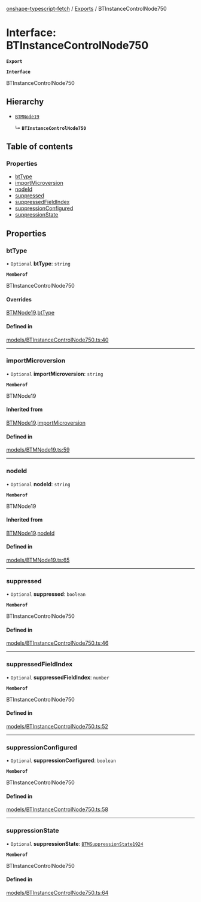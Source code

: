 [onshape-typescript-fetch](../README.md) / [Exports](../modules.md) / BTInstanceControlNode750

# Interface: BTInstanceControlNode750

**`Export`**

**`Interface`**

BTInstanceControlNode750

## Hierarchy

- [`BTMNode19`](BTMNode19.md)

  ↳ **`BTInstanceControlNode750`**

## Table of contents

### Properties

- [btType](BTInstanceControlNode750.md#bttype)
- [importMicroversion](BTInstanceControlNode750.md#importmicroversion)
- [nodeId](BTInstanceControlNode750.md#nodeid)
- [suppressed](BTInstanceControlNode750.md#suppressed)
- [suppressedFieldIndex](BTInstanceControlNode750.md#suppressedfieldindex)
- [suppressionConfigured](BTInstanceControlNode750.md#suppressionconfigured)
- [suppressionState](BTInstanceControlNode750.md#suppressionstate)

## Properties

### btType

• `Optional` **btType**: `string`

**`Memberof`**

BTInstanceControlNode750

#### Overrides

[BTMNode19](BTMNode19.md).[btType](BTMNode19.md#bttype)

#### Defined in

[models/BTInstanceControlNode750.ts:40](https://github.com/toebes/onshape-typescript-fetch/blob/3e11ae1/models/BTInstanceControlNode750.ts#L40)

___

### importMicroversion

• `Optional` **importMicroversion**: `string`

**`Memberof`**

BTMNode19

#### Inherited from

[BTMNode19](BTMNode19.md).[importMicroversion](BTMNode19.md#importmicroversion)

#### Defined in

[models/BTMNode19.ts:59](https://github.com/toebes/onshape-typescript-fetch/blob/3e11ae1/models/BTMNode19.ts#L59)

___

### nodeId

• `Optional` **nodeId**: `string`

**`Memberof`**

BTMNode19

#### Inherited from

[BTMNode19](BTMNode19.md).[nodeId](BTMNode19.md#nodeid)

#### Defined in

[models/BTMNode19.ts:65](https://github.com/toebes/onshape-typescript-fetch/blob/3e11ae1/models/BTMNode19.ts#L65)

___

### suppressed

• `Optional` **suppressed**: `boolean`

**`Memberof`**

BTInstanceControlNode750

#### Defined in

[models/BTInstanceControlNode750.ts:46](https://github.com/toebes/onshape-typescript-fetch/blob/3e11ae1/models/BTInstanceControlNode750.ts#L46)

___

### suppressedFieldIndex

• `Optional` **suppressedFieldIndex**: `number`

**`Memberof`**

BTInstanceControlNode750

#### Defined in

[models/BTInstanceControlNode750.ts:52](https://github.com/toebes/onshape-typescript-fetch/blob/3e11ae1/models/BTInstanceControlNode750.ts#L52)

___

### suppressionConfigured

• `Optional` **suppressionConfigured**: `boolean`

**`Memberof`**

BTInstanceControlNode750

#### Defined in

[models/BTInstanceControlNode750.ts:58](https://github.com/toebes/onshape-typescript-fetch/blob/3e11ae1/models/BTInstanceControlNode750.ts#L58)

___

### suppressionState

• `Optional` **suppressionState**: [`BTMSuppressionState1924`](BTMSuppressionState1924.md)

**`Memberof`**

BTInstanceControlNode750

#### Defined in

[models/BTInstanceControlNode750.ts:64](https://github.com/toebes/onshape-typescript-fetch/blob/3e11ae1/models/BTInstanceControlNode750.ts#L64)
